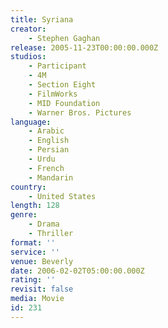 ```yaml
---
title: Syriana
creator:
    - Stephen Gaghan
release: 2005-11-23T00:00:00.000Z
studios:
    - Participant
    - 4M
    - Section Eight
    - FilmWorks
    - MID Foundation
    - Warner Bros. Pictures
language:
    - Arabic
    - English
    - Persian
    - Urdu
    - French
    - Mandarin
country:
    - United States
length: 128
genre:
    - Drama
    - Thriller
format: ''
service: ''
venue: Beverly
date: 2006-02-02T05:00:00.000Z
rating: ''
revisit: false
media: Movie
id: 231
---
```



